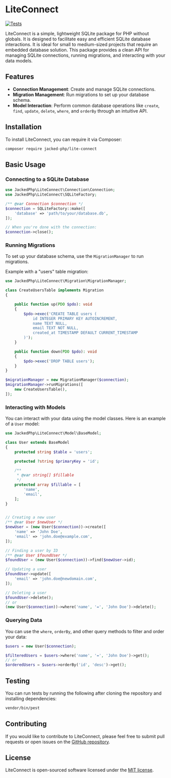 
# LiteConnect

[![Tests](https://github.com/Jacked-PHP/lite-connect/actions/workflows/php.yml/badge.svg)](https://github.com/Jacked-PHP/lite-connect/actions/workflows/php.yml)

LiteConnect is a simple, lightweight SQLite package for PHP without globals. It is designed to facilitate easy and efficient SQLite database interactions. It is ideal for small to medium-sized projects that require an embedded database solution. This package provides a clean API for managing SQLite connections, running migrations, and interacting with your data models.

## Features

- **Connection Management**: Create and manage SQLite connections.
- **Migration Management**: Run migrations to set up your database schema.
- **Model Interaction**: Perform common database operations like `create`, `find`, `update`, `delete`, `where`, and `orderBy` through an intuitive API.

## Installation

To install LiteConnect, you can require it via Composer:

```bash
composer require jacked-php/lite-connect
```

## Basic Usage

### Connecting to a SQLite Database

```php
use JackedPhp\LiteConnect\Connection\Connection;
use JackedPhp\LiteConnect\SQLiteFactory;

/** @var Connection $connection */
$connection = SQLiteFactory::make([
    'database' => 'path/to/your/database.db',
]);

// When you're done with the connection:
$connection->close();
```

### Running Migrations

To set up your database schema, use the `MigrationManager` to run migrations.

Example with a "users" table migration:

```php
use JackedPhp\LiteConnect\Migration\MigrationManager;

class CreateUsersTable implements Migration
{

    public function up(PDO $pdo): void
    {
        $pdo->exec('CREATE TABLE users (
            id INTEGER PRIMARY KEY AUTOINCREMENT,
            name TEXT NULL,
            email TEXT NOT NULL,
            created_at TIMESTAMP DEFAULT CURRENT_TIMESTAMP
        )');
    }

    public function down(PDO $pdo): void
    {
        $pdo->exec('DROP TABLE users');
    }
}

$migrationManager = new MigrationManager($connection);
$migrationManager->runMigrations([
    new CreateUsersTable(),
]);
```

### Interacting with Models

You can interact with your data using the model classes. Here is an example of a `User` model:

```php
use JackedPhp\LiteConnect\Model\BaseModel;

class User extends BaseModel
{
    protected string $table = 'users';

    protected ?string $primaryKey = 'id';

    /**
     * @var string[] $fillable
     */
    protected array $fillable = [
        'name',
        'email',
    ];
}


// Creating a new user
/** @var User $newUser */
$newUser = (new User($connection))->create([
    'name' => 'John Doe',
    'email' => 'john.doe@example.com',
]);

// Finding a user by ID
/** @var User $foundUser */
$foundUser = (new User($connection))->find($newUser->id);

// Updating a user
$foundUser->update([
    'email' => 'john.doe@newdomain.com',
]);

// Deleting a user
$foundUser->delete();
// or
(new User($connection))->where('name', '=', 'John Doe')->delete();
```

### Querying Data

You can use the `where`, `orderBy`, and other query methods to filter and order your data:

```php
$users = new User($connection);

$filteredUsers = $users->where('name', '=', 'John Doe')->get();
// or
$orderedUsers = $users->orderBy('id', 'desc')->get();
```

## Testing

You can run tests by running the following after cloning the repository and installing dependencies:

```bash
vendor/bin/pest
```

## Contributing

If you would like to contribute to LiteConnect, please feel free to submit pull requests or open issues on the [GitHub repository](https://github.com/Jacked-PHP/lite-connect).

## License

LiteConnect is open-sourced software licensed under the [MIT license](LICENSE).
